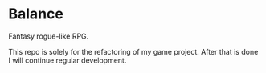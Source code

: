 # Balance
Fantasy rogue-like RPG.

This repo is solely for the refactoring of my game project. After that is done I will continue regular development.
